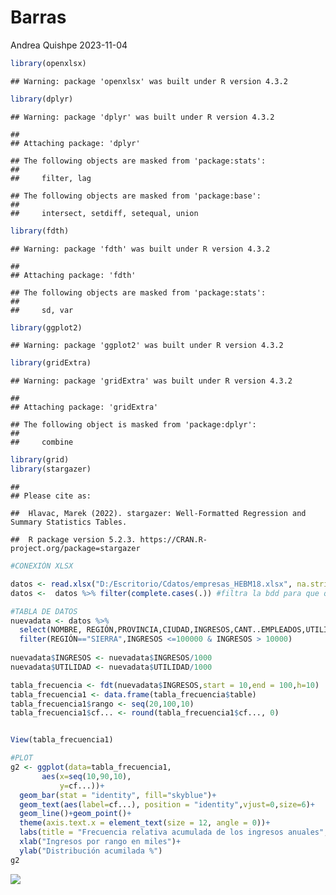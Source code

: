 Barras
================
Andrea Quishpe
2023-11-04

``` r
library(openxlsx)
```

    ## Warning: package 'openxlsx' was built under R version 4.3.2

``` r
library(dplyr)
```

    ## Warning: package 'dplyr' was built under R version 4.3.2

    ## 
    ## Attaching package: 'dplyr'

    ## The following objects are masked from 'package:stats':
    ## 
    ##     filter, lag

    ## The following objects are masked from 'package:base':
    ## 
    ##     intersect, setdiff, setequal, union

``` r
library(fdth)
```

    ## Warning: package 'fdth' was built under R version 4.3.2

    ## 
    ## Attaching package: 'fdth'

    ## The following objects are masked from 'package:stats':
    ## 
    ##     sd, var

``` r
library(ggplot2)
```

    ## Warning: package 'ggplot2' was built under R version 4.3.2

``` r
library(gridExtra)
```

    ## Warning: package 'gridExtra' was built under R version 4.3.2

    ## 
    ## Attaching package: 'gridExtra'

    ## The following object is masked from 'package:dplyr':
    ## 
    ##     combine

``` r
library(grid)
library(stargazer)
```

    ## 
    ## Please cite as:

    ##  Hlavac, Marek (2022). stargazer: Well-Formatted Regression and Summary Statistics Tables.

    ##  R package version 5.2.3. https://CRAN.R-project.org/package=stargazer

``` r
#CONEXIÓN XLSX

datos <- read.xlsx("D:/Escritorio/Cdatos/empresas_HEBM18.xlsx", na.strings = T)
datos <-  datos %>% filter(complete.cases(.)) #filtra la bdd para que quede con datos completos
```

``` r
#TABLA DE DATOS
nuevadata <- datos %>% 
  select(NOMBRE, REGIÓN,PROVINCIA,CIUDAD,INGRESOS,CANT..EMPLEADOS,UTILIDAD) %>% 
  filter(REGIÓN=="SIERRA",INGRESOS <=100000 & INGRESOS > 10000)
  
nuevadata$INGRESOS <- nuevadata$INGRESOS/1000
nuevadata$UTILIDAD <- nuevadata$UTILIDAD/1000  

tabla_frecuencia <- fdt(nuevadata$INGRESOS,start = 10,end = 100,h=10)
tabla_frecuencia1 <- data.frame(tabla_frecuencia$table)
tabla_frecuencia1$rango <- seq(20,100,10)
tabla_frecuencia1$cf... <- round(tabla_frecuencia1$cf..., 0)


View(tabla_frecuencia1)
```

``` r
#PLOT
g2 <- ggplot(data=tabla_frecuencia1, 
       aes(x=seq(10,90,10),
           y=cf...))+
  geom_bar(stat = "identity", fill="skyblue")+
  geom_text(aes(label=cf...), position = "identity",vjust=0,size=6)+
  geom_line()+geom_point()+
  theme(axis.text.x = element_text(size = 12, angle = 0))+
  labs(title = "Frecuencia relativa acumulada de los ingresos anuales", subtitle = "Pequeñas empresas Región Sierra del Ecuador")+
  xlab("Ingresos por rango en miles")+
  ylab("Distribución acumilada %")
g2 
```

![](Barras_files/figure-gfm/unnamed-chunk-4-1.png)<!-- -->
